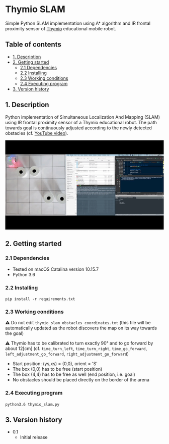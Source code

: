 # Thymio SLAM
Simple Python SLAM implementation using A* algorithm and IR frontal proximity
sensor of [Thymio](https://www.thymio.org/) educational mobile robot.

## Table of contents
* [1. Description](#description)
* [2. Getting started](#getting-started)
    * [2.1 Dependencies](#dependencies)
    * [2.2 Installing](#installing)
    * [2.3 Working conditions](#working-conditions)
    * [2.4 Executing program](#executing-program)
* [3. Version history](#version-history)


## 1. Description
Python implementation of Simultaneous Localization And Mapping (SLAM) using IR
frontal proximity sensor of a Thymio educational robot. The path towards goal
is continuously adjusted according to the newly detected obstacles
(cf. [YouTube video](https://www.youtube.com/watch?v=Nnsx8-H72Wk)).

<img src="thymio_slam_gif.gif" alt="thymio_slam_gif" style="width: 640px;"/>

## 2. Getting started

### 2.1 Dependencies
* Tested on macOS Catalina version 10.15.7
* Python 3.6

### 2.2 Installing
`pip install -r requirements.txt`

### 2.3 Working conditions
⚠️ Do not edit `thymio_slam_obstacles_coordinates.txt` (this file will be automatically updated as the robot discovers the map on its way towards the goal)

⚠️ Thymio has to be calibrated to turn exactly 90° and to go forward by about 12[cm] (cf. `time_turn_left`, `time_turn_right`, `time_go_forward`, `left_adjustment_go_forward`, `right_adjustment_go_forward`)
* Start position: (ys,xs) = (0,0), orient = 'S'
* The box (0,0) has to be free (start position)
* The box (4,4) has to be free as well (end position, i.e. goal)
* No obstacles should be placed directly on the border of the arena


### 2.4 Executing program
`python3.6 thymio_slam.py`

## 3. Version history
* 0.1
    * Initial release
